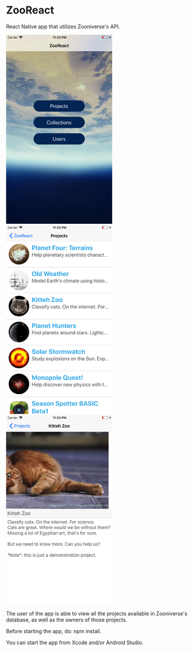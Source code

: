 # ZooReact

React Native app that utilizes Zooniverse's API.

<div>
  <img src="Screenshots/screen1.png" alt="Main page of ZooReact App" width="290" height="515">
  <img src="Screenshots/screen2.png" alt="Project list page of ZooReact App" width="290" height="515">
  <img src="Screenshots/screen3.png" alt="Project detail page of ZooReact App" width="290" height="515">
</div>

The user of the app is able to view all the projects available in Zooniverse's database, as well as the owners of those projects.

Before starting the app, do: npm install.

You can start the app from Xcode and/or Android Studio.
